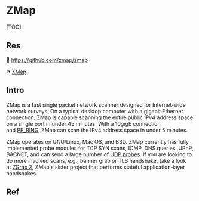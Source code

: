 # ZMap

[TOC]



## Res
🚧 https://github.com/zmap/zmap

↗ [XMap](../../XMap.md)



## Intro
ZMap is a fast single packet network scanner designed for Internet-wide network surveys. On a typical desktop computer with a gigabit Ethernet connection, ZMap is capable scanning the entire public IPv4 address space on a single port in under 45 minutes. With a 10gigE connection and [PF_RING](http://www.ntop.org/products/packet-capture/pf_ring/), ZMap can scan the IPv4 address space in under 5 minutes.

ZMap operates on GNU/Linux, Mac OS, and BSD. ZMap currently has fully implemented probe modules for TCP SYN scans, ICMP, DNS queries, UPnP, BACNET, and can send a large number of [UDP probes](https://github.com/zmap/zmap/blob/master/examples/udp-probes/README). If you are looking to do more involved scans, e.g., banner grab or TLS handshake, take a look at [ZGrab 2](https://github.com/zmap/zgrab2), ZMap's sister project that performs stateful application-layer handshakes.



## Ref
[👍 Zmap for Scanning the Internet: Scan the Entire Internet in 45 minutes | hackers-arise]: https://www.hackers-arise.com/post/zmap-for-scanning-the-internet-scan-the-entire-internet-in-45-minutes

